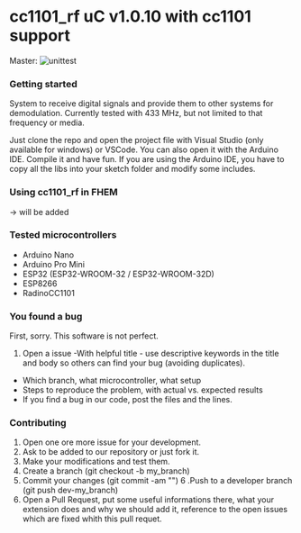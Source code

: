 # cc1101_rf uC v1.0.10 with cc1101 support 

Master: ![unittest](https://github.com/HomeAutoUser/cc1101_rf?branch=master)
### Getting started


System to receive digital signals and provide them to other systems for demodulation. Currently tested with 433 MHz, but not limited to that frequency or media.


Just clone the repo and open the project file with Visual Studio (only available for windows) or VSCode.
You can also open it with the Arduino IDE. 
Compile it and have fun.
If you are using the Arduino IDE, you have to copy all the libs into your sketch folder and modify some includes.

### Using cc1101_rf in FHEM

-> will be added


### Tested microcontrollers

* Arduino Nano
* Arduino Pro Mini
* ESP32 (ESP32-WROOM-32 / ESP32-WROOM-32D)
* ESP8266
* RadinoCC1101


### You found a bug

First, sorry. This software is not perfect.
1. Open a issue
-With helpful title - use descriptive keywords in the title and body so others can find your bug (avoiding duplicates).
- Which branch, what microcontroller, what setup
- Steps to reproduce the problem, with actual vs. expected results
- If you find a bug in our code, post the files and the lines. 

### Contributing

1. Open one ore more issue for your development.
2. Ask to be added to our repository or just fork it.
3. Make your modifications and test them.
4. Create a branch (git checkout -b my_branch)
5. Commit your changes (git commit -am "<some description>")
6 .Push to a developer branch (git push dev-<xyz >my_branch)
7. Open a Pull Request, put some useful informations there, what your extension does and why we should add it, reference to the open issues which are fixed whith this pull requet.
